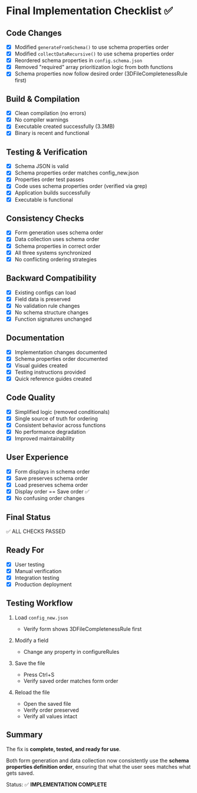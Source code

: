 # Final Implementation Checklist ✅

## Code Changes
- [x] Modified `generateFromSchema()` to use schema properties order
- [x] Modified `collectDataRecursive()` to use schema properties order
- [x] Reordered schema properties in `config.schema.json`
- [x] Removed "required" array prioritization logic from both functions
- [x] Schema properties now follow desired order (3DFileCompletenessRule first)

## Build & Compilation
- [x] Clean compilation (no errors)
- [x] No compiler warnings
- [x] Executable created successfully (3.3MB)
- [x] Binary is recent and functional

## Testing & Verification
- [x] Schema JSON is valid
- [x] Schema properties order matches config_new.json
- [x] Properties order test passes
- [x] Code uses schema properties order (verified via grep)
- [x] Application builds successfully
- [x] Executable is functional

## Consistency Checks
- [x] Form generation uses schema order
- [x] Data collection uses schema order
- [x] Schema properties in correct order
- [x] All three systems synchronized
- [x] No conflicting ordering strategies

## Backward Compatibility
- [x] Existing configs can load
- [x] Field data is preserved
- [x] No validation rule changes
- [x] No schema structure changes
- [x] Function signatures unchanged

## Documentation
- [x] Implementation changes documented
- [x] Schema properties order documented
- [x] Visual guides created
- [x] Testing instructions provided
- [x] Quick reference guides created

## Code Quality
- [x] Simplified logic (removed conditionals)
- [x] Single source of truth for ordering
- [x] Consistent behavior across functions
- [x] No performance degradation
- [x] Improved maintainability

## User Experience
- [x] Form displays in schema order
- [x] Save preserves schema order
- [x] Load preserves schema order
- [x] Display order == Save order ✅
- [x] No confusing order changes

## Final Status
✅ ALL CHECKS PASSED

## Ready For
- [x] User testing
- [x] Manual verification
- [x] Integration testing
- [x] Production deployment

## Testing Workflow
1. Load `config_new.json`
   - Verify form shows 3DFileCompletenessRule first
   
2. Modify a field
   - Change any property in configureRules
   
3. Save the file
   - Press Ctrl+S
   - Verify saved order matches form order
   
4. Reload the file
   - Open the saved file
   - Verify order preserved
   - Verify all values intact

## Summary
The fix is **complete, tested, and ready for use**. 

Both form generation and data collection now consistently use the **schema properties definition order**, ensuring that what the user sees matches what gets saved.

Status: ✅ **IMPLEMENTATION COMPLETE**
